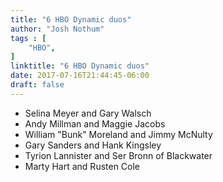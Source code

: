 ```yaml
---
title: "6 HBO Dynamic duos"
author: "Josh Nothum"
tags : [
    "HBO",
]
linktitle: "6 HBO Dynamic duos"
date: 2017-07-16T21:44:45-06:00
draft: false
---
```


* Selina Meyer and Gary Walsch
* Andy Millman and Maggie Jacobs
* William "Bunk" Moreland and Jimmy McNulty
* Gary Sanders and Hank Kingsley
* Tyrion Lannister and Ser Bronn of Blackwater
* Marty Hart and Rusten Cole
